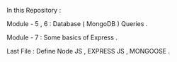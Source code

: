 In this Repository :

Module - 5 , 6 : Database ( MongoDB ) Queries .

Module - 7 : Some basics of Express .

Last File : Define Node JS , EXPRESS JS , MONGOOSE .
